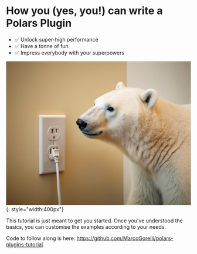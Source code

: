 # How you (yes, you!) can write a Polars Plugin

- ✅ Unlock super-high performance
- ✅ Have a tonne of fun
- ✅ Impress everybody with your superpowers

![](assets/image.png){: style="width:400px"}

This tutorial is just meant to get you started. Once you've understood the
basics, you can customise the examples according to your needs.

Code to follow along is here: https://github.com/MarcoGorelli/polars-plugins-tutorial.
